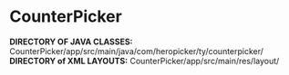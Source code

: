 # CounterPicker
**DIRECTORY OF JAVA CLASSES:** CounterPicker/app/src/main/java/com/heropicker/ty/counterpicker/
**DIRECTORY of XML LAYOUTS:** CounterPicker/app/src/main/res/layout/
